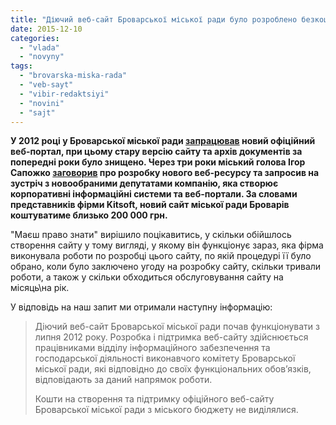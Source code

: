 ```yaml
---
title: "Діючий веб-сайт Броварської міської ради було розроблено безкоштовно"
date: 2015-12-10
categories: 
  - "vlada"
  - "novyny"
tags: 
  - "brovarska-miska-rada"
  - "veb-sayt"
  - "vibir-redaktsiyi"
  - "novini"
  - "sajt"
---
```


**У 2012 році у Броварської міської ради [запрацював](https://mpz.brovary.org/opublikovano-arhiv-dokumentiv-bmr/) новий офіційний веб-портал, при цьому стару версію сайту та архів документів за попередні роки було знищено. Через три роки міський голова Ігор Сапожко [заговорив](http://brovary.net.ua/golovni-novyny/u-miskoyi-rady-bude-novyj-sajt-ale-monopoliya-na-jogo-rozrobnyka/u-miskoyi-rady-bude-novyj-sajt-ale-monopoliya-na-jogo-rozrobnyka/) про розробку нового веб-ресурсу та запросив на зустріч з новообраними депутатами компанію, яка створює корпоративні інформаційні системи та веб-портали. За словами представників фірми Kitsoft, новий сайт міської ради Броварів коштуватиме близько 200 000 грн.**

"Маєш право знати" вирішило поцікавитись, у скільки обійшлось створення сайту у тому вигляді, у якому він функціонує зараз, яка фірма виконувала роботи по розробці цього сайту, по якій процедурі її було обрано, коли було заключено угоду на розробку сайту, скільки тривали роботи, а також у скільки обходиться обслуговування сайту на місяць\\на рік.

У відповідь на наш запит ми отримали наступну інформацію:

> Діючий веб-сайт Броварської міської ради почав функціонувати з липня 2012 року. Розробка і підтримка веб-сайту здійснюється працівниками відділу інформаційного забезпечення та господарської діяльності виконавчого комітету Броварської міської ради, які відповідно до своїх функціональних обов’язків, відповідають за даний напрямок роботи.
> 
> Кошти на створення та підтримку офіційного веб-сайту Броварської міської ради з міського бюджету не виділялися.
